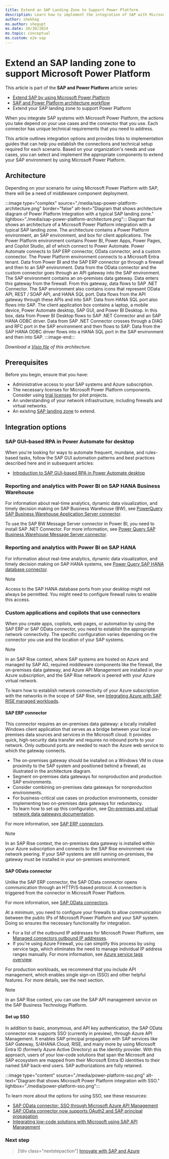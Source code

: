 ```yaml
---
title: Extend an SAP Landing Zone to Support Power Platform
description: Learn how to implement the integration of SAP with Microsoft Power Platform by extending your SAP landing zone.
author: shekhag
ms.author: shegupt
ms.date: 10/30/2024
ms.topic: conceptual
ms.custom: e2e-sap
---
```


# Extend an SAP landing zone to support Microsoft Power Platform

This article is part of the **SAP and Power Platform** article series:

- [Extend SAP by using Microsoft Power Platform](./sap-power-platform-fundamental.md)
- [SAP and Power Platform architecture workflow](./sap-power-platform-architecture-workflow.md)
- Extend your SAP landing zone to support Power Platform 

When you integrate SAP systems with Microsoft Power Platform, the actions you take depend on your use cases and the connector that you use. Each connector has unique technical requirements that you need to address.

This article outlines integration options and provides links to implementation guides that can help you establish the connections and technical setup required for each scenario. Based on your organization's needs and use cases, you can select and implement the appropriate components to extend your SAP environment by using Microsoft Power Platform.

## Architecture

Depending on your scenario for using Microsoft Power Platform with SAP, there will be a need of middleware component deployment.

:::image type="complex" source="./media/sap-power-platform-architecture.png" border="false" alt-text="Diagram that shows architecture diagram of Power Platform Integration with a typical SAP landing zone." lightbox="./media/sap-power-platform-architecture.png":::
   Diagram that shows an architecture of a Microsoft Power Platform integration with a typical SAP landing zone. The architecture contains a Power Platform environment, an SAP environment, and box for client applications. The Power Platform environment contains Power BI, Power Apps, Power Pages, and Copilot Studio, all of which connect to Power Automate. Power Automate connects to SAP ERP connector, OData connector, and a custom connector. The Power Platform environment connects to a Microsoft Entra tenant. Data from Power BI and the SAP ERP connector go through a firewall and then to an SAP environment. Data from the OData connector and the custom connector goes through an API gateway into the SAP environment. The SAP environment contains an on-premises data gateway. Data enters this gateway from the firewall. From this gateway, data flows to SAP .NET Connector. The SAP environment also contains icons that represent OData API, REST / SOAP API, and HANA SQL port. Data flows from the API gateway through these APIs and into SAP. Data from HANA SQL port also flows into SAP. The client application box contains a laptop, a mobile device, Power Automate desktop, SAP GUI, and Power BI Desktop. In this box, data from Power BI Desktop flows to SAP .NET Connector and an SAP HANA ODBC driver. Data from SAP .NET Connector crosses through a DIAG and RFC port in the SAP environment and then flows to SAP. Data from the SAP HANA ODBC driver flows into a HANA SQL port in the SAP environment and then into SAP.
:::image-end:::

*Download a [Visio file](https://arch-center.azureedge.net/sap-power-platform-architecture.vsdx) of this architecture.*

## Prerequisites

Before you begin, ensure that you have:

- Administrative access to your SAP systems and Azure subscription.
- The necessary licenses for Microsoft Power Platform components. Consider using [trial licenses](https://www.microsoft.com/power-platform/try-free) for pilot projects.
- An understanding of your network infrastructure, including firewalls and virtual networks.
- An existing [SAP landing zone](/azure/cloud-adoption-framework/scenarios/sap/ready) to extend.

## Integration options

### SAP GUI–based RPA in Power Automate for desktop

When you're looking for ways to automate frequent, mundane, and rules-based tasks, follow the SAP GUI automation patterns and best practices described here and in subsequent articles:

- [Introduction to SAP GUI–based RPA in Power Automate desktop](/power-automate/guidance/rpa-sap-playbook/introduction)

### Reporting and analytics with Power BI on SAP HANA Business Warehouse

For information about real-time analytics, dynamic data visualization, and timely decision making on SAP Business Warehouse (BW), see [PowerQuery SAP Business Warehouse Application Server connector](/power-query/connectors/sap-bw/application-setup-and-connect).

To use the SAP BW Message Server connector in Power BI, you need to install SAP .NET Connector. For more information, see [Power Query SAP Business Warehouse Message Server connector](/power-query/connectors/sap-bw/message-setup-and-connect).

### Reporting and analytics with Power BI on SAP HANA

For information about real-time analytics, dynamic data visualization, and timely decision making on SAP HANA systems, see [Power Query SAP HANA database connector](/power-query/connectors/sap-hana/overview).

> [!NOTE]
> Access to the SAP HANA database ports from your desktop might not always be permitted. You might need to configure firewall rules to enable this access.

### Custom applications and copilots that use connectors

When you create apps, copilots, web pages, or automation by using the SAP ERP or SAP OData connector, you need to establish the appropriate network connectivity. The specific configuration varies depending on the connector you use and the location of your SAP systems.

> [!NOTE]
> In an SAP Rise context, where SAP systems are hosted on Azure and managed by SAP AG, required middleware components like the firewall, the on-premises data gateway, and Azure API Management are installed in your Azure subscription, and the SAP Rise network is peered with your Azure virtual network.
>
> To learn how to establish network connectivity of your Azure subscription with the networks in the scope of SAP Rise, see [Integrating Azure with SAP RISE managed workloads](/azure/sap/workloads/rise-integration).

#### SAP ERP connector

This connector requires an on-premises data gateway: a locally installed Windows client application that serves as a bridge between your local on-premises data sources and services in the Microsoft cloud. It provides quick, high-security data transfer and requires no inbound ports to your network. Only outbound ports are needed to reach the Azure web service to which the gateway connects.

- The on-premises gateway should be installed on a Windows VM in close proximity to the SAP system and positioned behind a firewall, as illustrated in the architecture diagram.
- Segment on-premises data gateways for nonproduction and production SAP environments.
- Consider combining on-premises data gateways for nonproduction environments.
- For business-critical use cases on production environments, consider implementing two on-premises data gateways for redundancy.
- To learn how to set up this configuration, see [On-premises and virtual network data gateways documentation](/data-integration/gateway/).

For more information, see [SAP ERP connectors](/connectors/saperp/).

> [!NOTE] 
> In an SAP Rise context, the on-premises data gateway is installed within your Azure subscription and connects to the SAP Rise environment via network peering. If your SAP systems are still running on-premises, the gateway must be installed in your on-premises environment.

#### SAP OData connector

Unlike the SAP ERP connector, the SAP OData connector opens communication through an HTTP/S-based protocol. A connection is triggered from the connector in Microsoft Power Platform.  

For more information, see [SAP OData connectors](/connectors/sapodata).  

At a minimum, you need to configure your firewalls to allow communication between the public IPs of Microsoft Power Platform and your SAP system. Doing so ensures the necessary functionality for integration.  

- For a list of the outbound IP addresses for Microsoft Power Platform, see [Managed connectors outbound IP addresses](/connectors/common/outbound-ip-addresses).  
- If you're using Azure Firewall, you can simplify this process by using service tags, which eliminates the need to manage individual IP address ranges manually. For more information, see [Azure service tags overview](/azure/virtual-network/service-tags-overview).

For production workloads, we recommend that you include API management, which enables single sign-on (SSO) and other helpful features. For more details, see the next section.

> [!NOTE]
> In an SAP Rise context, you can use the SAP API management service on the SAP Business Technology Platform.

#### Set up SSO

In addition to basic, anonymous, and API key authentication, the SAP OData connector now supports SSO (currently in preview), through Azure API Management. It enables SAP principal propagation with SAP services like SAP Gateway, S/4HANA Cloud, RISE, and many more by using Microsoft Entra ID (formerly Azure Active Directory) as the identity provider. With this approach, users of your low-code solutions that span the Microsoft and SAP ecosystem are mapped from their Microsoft Entra ID identities to their named SAP back-end users. SAP authorizations are fully retained.

:::image type="content" source="./media/power-platform-sso.png" alt-text="Diagram that shows Microsoft Power Platform integration with SSO." lightbox="./media/power-platform-sso.png":::

To learn more about the options for using SSO, see these resources:

- [SAP OData connector: SSO through Microsoft Azure API Management](https://www.microsoft.com/power-platform/blog/power-apps/announcing-public-preview-of-expanded-single-sign-on-authentication-options-for-sap-connectors/) 
- [SAP OData connector now supports OAuth2 and SAP principal propagation](https://community.powerplatform.com/blogs/post/?postid=c6a609ab-3556-ef11-a317-6045bda95bf0)
- [Integrating low-code solutions with Microsoft using SAP API Management](https://community.sap.com/t5/enterprise-resource-planning-blogs-by-members/integrating-low-code-solutions-with-microsoft-using-sap-integration-suite/ba-p/13789298)

### Next step

> [!div class="nextstepaction"]
> [Innovate with SAP and Azure](./innovate.md)

